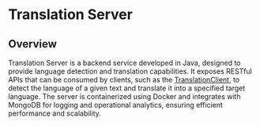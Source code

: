 # Translation Server

## Overview

Translation Server is a backend service developed in Java, designed to provide language detection and translation capabilities. It exposes RESTful APIs that can be consumed by clients, such as the [TranslationClient](https://github.com/salonipriyani/TranslationClient), to detect the language of a given text and translate it into a specified target language. The server is containerized using Docker and integrates with MongoDB for logging and operational analytics, ensuring efficient performance and scalability.